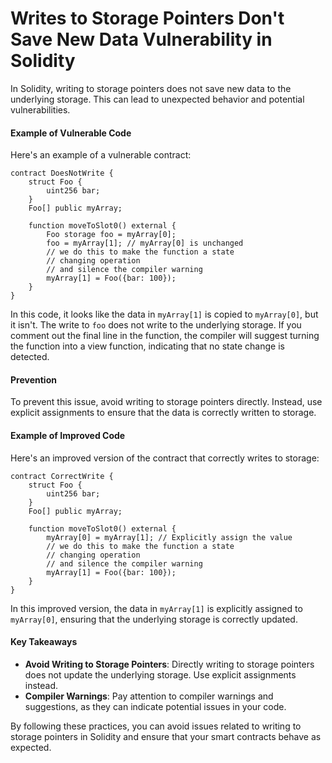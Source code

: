 # Writes to Storage Pointers Don't Save New Data Vulnerability in Solidity

In Solidity, writing to storage pointers does not save new data to the underlying storage. This can lead to unexpected behavior and potential vulnerabilities.

#### Example of Vulnerable Code

Here's an example of a vulnerable contract:

```solidity
contract DoesNotWrite {
    struct Foo {
        uint256 bar;
    }
    Foo[] public myArray;

    function moveToSlot0() external {
        Foo storage foo = myArray[0];
        foo = myArray[1]; // myArray[0] is unchanged
        // we do this to make the function a state 
        // changing operation
        // and silence the compiler warning
        myArray[1] = Foo({bar: 100});
    }
}
```

In this code, it looks like the data in `myArray[1]` is copied to `myArray[0]`, but it isn't. The write to `foo` does not write to the underlying storage. If you comment out the final line in the function, the compiler will suggest turning the function into a view function, indicating that no state change is detected.

#### Prevention

To prevent this issue, avoid writing to storage pointers directly. Instead, use explicit assignments to ensure that the data is correctly written to storage.

#### Example of Improved Code

Here's an improved version of the contract that correctly writes to storage:

```solidity
contract CorrectWrite {
    struct Foo {
        uint256 bar;
    }
    Foo[] public myArray;

    function moveToSlot0() external {
        myArray[0] = myArray[1]; // Explicitly assign the value
        // we do this to make the function a state 
        // changing operation
        // and silence the compiler warning
        myArray[1] = Foo({bar: 100});
    }
}
```

In this improved version, the data in `myArray[1]` is explicitly assigned to `myArray[0]`, ensuring that the underlying storage is correctly updated.

#### Key Takeaways

- **Avoid Writing to Storage Pointers**: Directly writing to storage pointers does not update the underlying storage. Use explicit assignments instead.
- **Compiler Warnings**: Pay attention to compiler warnings and suggestions, as they can indicate potential issues in your code.

By following these practices, you can avoid issues related to writing to storage pointers in Solidity and ensure that your smart contracts behave as expected.